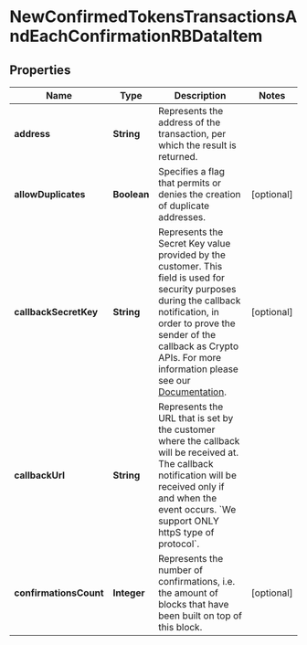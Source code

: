

# NewConfirmedTokensTransactionsAndEachConfirmationRBDataItem


## Properties

| Name | Type | Description | Notes |
|------------ | ------------- | ------------- | -------------|
|**address** | **String** | Represents the address of the transaction, per which the result is returned. |  |
|**allowDuplicates** | **Boolean** | Specifies a flag that permits or denies the creation of duplicate addresses. |  [optional] |
|**callbackSecretKey** | **String** | Represents the Secret Key value provided by the customer. This field is used for security purposes during the callback notification, in order to prove the sender of the callback as Crypto APIs. For more information please see our [Documentation](https://developers.cryptoapis.io/technical-documentation/general-information/callbacks#callback-security). |  [optional] |
|**callbackUrl** | **String** | Represents the URL that is set by the customer where the callback will be received at. The callback notification will be received only if and when the event occurs. &#x60;We support ONLY httpS type of protocol&#x60;. |  |
|**confirmationsCount** | **Integer** | Represents the number of confirmations, i.e. the amount of blocks that have been built on top of this block. |  [optional] |



